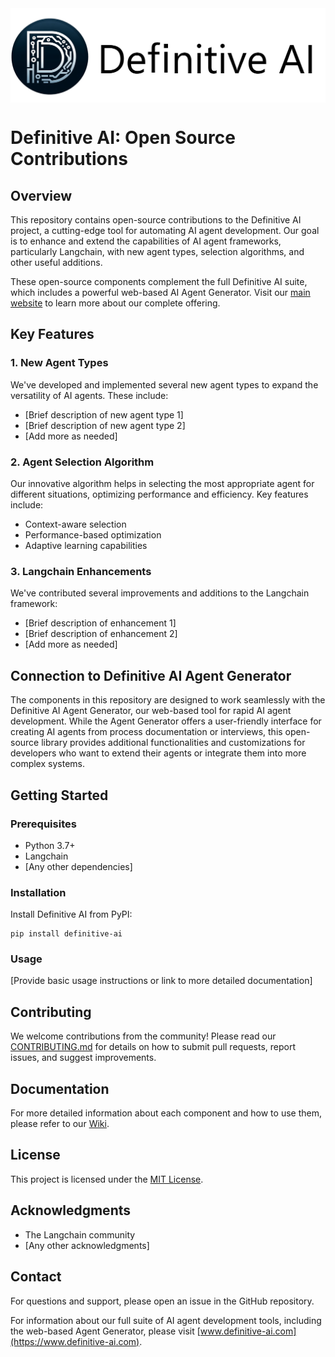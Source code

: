 
<img src="https://raw.githubusercontent.com/Definitive-AI-Testing/agents-streamlit/master/.streamlit/Logo.png" style="display:block; margin-left:auto; margin-right:auto; height:150">

# Definitive AI: Open Source Contributions

## Overview

This repository contains open-source contributions to the Definitive AI project, a cutting-edge tool for automating AI agent development. Our goal is to enhance and extend the capabilities of AI agent frameworks, particularly Langchain, with new agent types, selection algorithms, and other useful additions.

These open-source components complement the full Definitive AI suite, which includes a powerful web-based AI Agent Generator. Visit our [main website](https://www.definitive-ai.com) to learn more about our complete offering.

## Key Features

### 1. New Agent Types

We've developed and implemented several new agent types to expand the versatility of AI agents. These include:

- [Brief description of new agent type 1]
- [Brief description of new agent type 2]
- [Add more as needed]

### 2. Agent Selection Algorithm

Our innovative algorithm helps in selecting the most appropriate agent for different situations, optimizing performance and efficiency. Key features include:

- Context-aware selection
- Performance-based optimization
- Adaptive learning capabilities

### 3. Langchain Enhancements

We've contributed several improvements and additions to the Langchain framework:

- [Brief description of enhancement 1]
- [Brief description of enhancement 2]
- [Add more as needed]

## Connection to Definitive AI Agent Generator

The components in this repository are designed to work seamlessly with the Definitive AI Agent Generator, our web-based tool for rapid AI agent development. While the Agent Generator offers a user-friendly interface for creating AI agents from process documentation or interviews, this open-source library provides additional functionalities and customizations for developers who want to extend their agents or integrate them into more complex systems.

## Getting Started

### Prerequisites

- Python 3.7+
- Langchain
- [Any other dependencies]

### Installation

Install Definitive AI from PyPI:

```
pip install definitive-ai
```

### Usage

[Provide basic usage instructions or link to more detailed documentation]

## Contributing

We welcome contributions from the community! Please read our [CONTRIBUTING.md](CONTRIBUTING.md) for details on how to submit pull requests, report issues, and suggest improvements.

## Documentation

For more detailed information about each component and how to use them, please refer to our [Wiki](link-to-wiki).

## License

This project is licensed under the [MIT License](LICENSE).

## Acknowledgments

- The Langchain community
- [Any other acknowledgments]

## Contact

For questions and support, please open an issue in the GitHub repository.

For information about our full suite of AI agent development tools, including the web-based Agent Generator, please visit [www.definitive-ai.com](https://www.definitive-ai.com).
